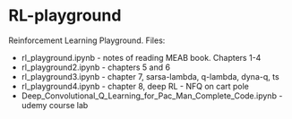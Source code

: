 # RL-playground
Reinforcement Learning Playground.
Files:
* rl_playground.ipynb - notes of reading MEAB book. Chapters 1-4
* rl_playground2.ipynb - chapters 5 and 6
* rl_playground3.ipynb - chapter 7, sarsa-lambda, q-lambda, dyna-q, ts
* rl_playground4.ipynb - chapter 8, deep RL - NFQ on cart pole
* Deep_Convolutional_Q_Learning_for_Pac_Man_Complete_Code.ipynb - udemy course lab

